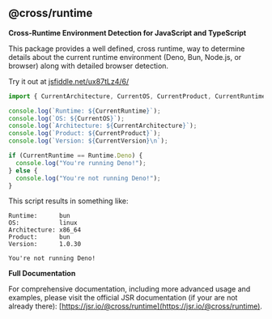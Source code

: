 ## @cross/runtime

**Cross-Runtime Environment Detection for JavaScript and TypeScript**

This package provides a well defined, cross runtime, way to determine details about the current runtime environment (Deno, Bun, Node.js, or browser) along with detailed browser detection.

Try it out at [jsfiddle.net/ux87tLz4/6/](https://jsfiddle.net/ux87tLz4/6/)

```javascript
import { CurrentArchitecture, CurrentOS, CurrentProduct, CurrentRuntime, CurrentVersion, Runtime } from "@cross/runtime";

console.log(`Runtime: ${CurrentRuntime}`);
console.log(`OS: ${CurrentOS}`);
console.log(`Architecture: ${CurrentArchitecture}`);
console.log(`Product: ${CurrentProduct}`);
console.log(`Version: ${CurrentVersion}\n`);

if (CurrentRuntime == Runtime.Deno) {
  console.log("You're running Deno!");
} else {
  console.log("You're not running Deno!");
}
```

This script results in something like:

```
Runtime:      bun
OS:           linux
Architecture: x86_64
Product:      bun
Version:      1.0.30

You're not running Deno!
```

**Full Documentation**

For comprehensive documentation, including more advanced usage and examples, please visit the official JSR documentation (if your are not already there):
[https://jsr.io/@cross/runtime](https://jsr.io/@cross/runtime).
